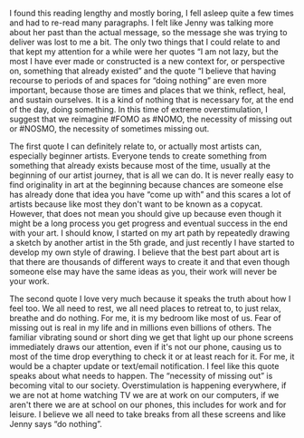  I found this reading lengthy and mostly boring, I fell asleep quite a few times and had to  re-read many paragraphs. I felt like Jenny was talking more about her past than the actual message, so the message she was trying to deliver was lost to me a bit. The only two things that I could relate to and that kept my attention for a while were her quotes “I am not lazy,  but the most I have ever made or constructed is a new context for, or perspective on, something that already existed”  and the quote “I believe that having recourse to periods of and spaces for “doing nothing” are even more important, because those are times and places that we think, reflect, heal, and sustain ourselves. It is a kind of nothing that is necessary for, at the end of the day,  doing something.  In this time of extreme overstimulation, I suggest that we reimagine #FOMO as #NOMO, the necessity of missing out or #NOSMO,  the necessity of sometimes missing out.

The first quote I can definitely relate to,  or actually most artists can,  especially beginner artists.  Everyone tends to create something from something that already exists because most of the time, usually at the beginning of our artist journey, that is all we can do. It is never really easy to find originality in art at the beginning because chances are someone else has already done that idea you have “come up with” and this scares a lot of artists because like most they don't want to be known as a copycat. However, that does not mean you should give up because even though it might be a long process you get progress and eventual success in the end with your art. I should know,  I started on my art path by repeatedly drawing a sketch by another artist in the 5th grade, and just recently I have started to develop my own style of drawing. I believe that the best part about art is that there are thousands of different ways to create it and that even though someone else may have the same ideas as you, their work will never be your work. 

The second quote I love very much because it speaks the truth about how I feel too. We all need to rest, we all need places to retreat to, to just relax, breathe and do nothing.  For me, it is my bedroom like most of us. Fear of missing out is real in my life and in millions even billions of others. The familiar vibrating sound or short ding we get that light up our phone screens immediately draws our attention,  even if it's not our phone, causing us to most of the time drop everything to check it or at least reach for it. For me, it would be a chapter update or text/email notification.  I feel like this quote speaks about what needs to happen. The “necessity of missing out” is becoming vital to our society.  Overstimulation is happening everywhere, if we are not at home watching TV we are at work on our computers, if we aren't there we are at school on our phones, this includes for work and for leisure. I believe we all need to take breaks from all these screens and like Jenny says “do nothing”.
